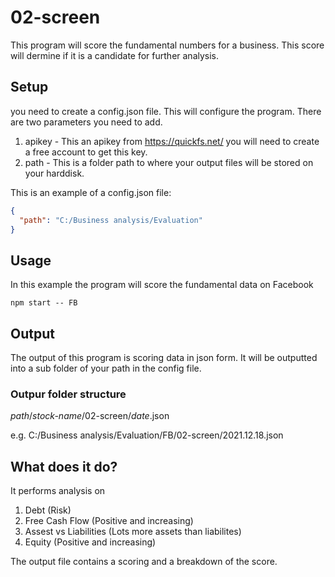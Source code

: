# 02-screen

This program will score the fundamental numbers for a business. This score will dermine if it is a candidate for further analysis.

## Setup

you need to create a config.json file. This will configure the program.
There are two parameters you need to add.

1. apikey - This an apikey from https://quickfs.net/ you will need to create a free account to get this key.
2. path - This is a folder path to where your output files will be stored on your harddisk.

This is an example of a config.json file:

```json
{
  "path": "C:/Business analysis/Evaluation"
}
```

## Usage

In this example the program will score the fundamental data on Facebook

`npm start -- FB`

## Output

The output of this program is scoring data in json form. It will be outputted into a sub folder of your path in the config file.

### Outpur folder structure

_path_/_stock-name_/02-screen/_date_.json

e.g.
C:/Business analysis/Evaluation/FB/02-screen/2021.12.18.json

## What does it do?

It performs analysis on

1. Debt (Risk)
2. Free Cash Flow (Positive and increasing)
3. Assest vs Liabilities (Lots more assets than liabilites)
4. Equity (Positive and increasing)

The output file contains a scoring and a breakdown of the score.
